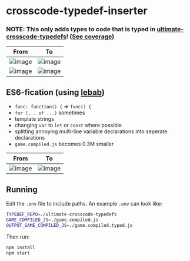 # crosscode-typedef-inserter

### NOTE: This only adds types to code that is typed in [ultimate-crosscode-typedefs](https://github.com/krypciak/ultimate-crosscode-typedefs)! ([See coverage](https://github.com/krypciak/crosscode-typedef-percentage))

| From | To |
| ------| --------- |
| ![image](https://github.com/user-attachments/assets/e2bfa48c-6377-49c9-9ae7-3490f76c64e0) | ![image](https://github.com/user-attachments/assets/a3ec0e40-17cc-42e8-9901-0ba493d35a1f) |
| ![image](https://github.com/user-attachments/assets/f47a0dca-50c9-4612-8a2f-2a46440b9e97) | ![image](https://github.com/user-attachments/assets/e34ebc49-d3cf-4b25-826c-b56b9bf66f7f) |

## ES6-fication (using [lebab](https://github.com/lebab/lebab))
- `func: function() {` => `func() {`
- `for (... of ...)` sometimes
- template strings
- changing `var` to `let` or `const` where possible
- splitting annoying multi-line variable declarations into seperate declarations
- `game.compiled.js` becomes 0.3M smaller

| From | To |
| ------| --------- |
| ![image](https://github.com/user-attachments/assets/278962be-e825-4a32-9b80-3e175fd3320c) | ![image](https://github.com/user-attachments/assets/87931fbb-4a33-46e6-9840-34ae55b4bf1a) |

## Running

Edit the `.env` file to include paths. An example `.env` can look like:  
```bash
TYPEDEF_REPO=./ultimate-crosscode-typedefs
GAME_COMPILED_JS=./game.compiled.js
OUTPUT_GAME_COMPILED_JS=./game.compiled.typed.js
```

Then run:  

```bash
npm install
npm start
```
